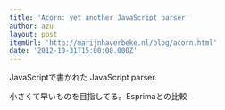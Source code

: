 ```yaml
---
title: 'Acorn: yet another JavaScript parser'
author: azu
layout: post
itemUrl: 'http://marijnhaverbeke.nl/blog/acorn.html'
date: '2012-10-31T15:00:00.000Z'
---
```

JavaScriptで書かれた JavaScript parser.

小さくて早いものを目指してる。Esprimaとの比較
